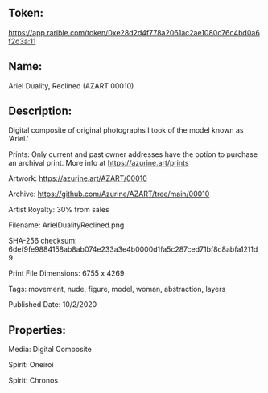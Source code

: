 ## Token:
https://app.rarible.com/token/0xe28d2d4f778a2061ac2ae1080c76c4bd0a6f2d3a:11

## Name:

Ariel Duality, Reclined (AZART 00010)

## Description: 

Digital composite of original photographs I took of the model known as 'Ariel.'

Prints: Only current and past owner addresses have the option to purchase an archival print. More info at https://azurine.art/prints

Artwork: https://azurine.art/AZART/00010

Archive: https://github.com/Azurine/AZART/tree/main/00010

Artist Royalty: 30% from sales

Filename: ArielDualityReclined.png

SHA-256 checksum: 6def9fe9884158ab8ab074e233a3e4b0000d1fa5c287ced71bf8c8abfa1211d9

Print File Dimensions: 6755 x 4269

Tags: movement, nude, figure, model, woman, abstraction, layers

Published Date: 10/2/2020

## Properties:

Media: Digital Composite

Spirit: Oneiroi

Spirit: Chronos
